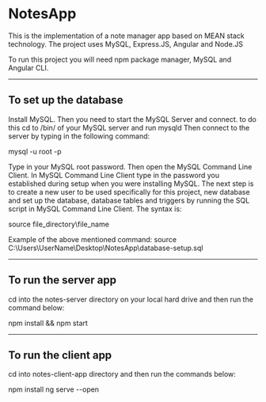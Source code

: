 # NotesApp
This is the implementation of a note manager app based on MEAN stack technology.
The project uses MySQL, Express.JS, Angular and Node.JS

To run this project you will need npm package manager, MySQL and Angular CLI.

---------------------------------------------------------------------------------------------------------------
 To set up the database 
---------------------------------------------------------------------------------------------------------------
Install MySQL.
Then you need to start the MySQL Server and connect. to do this cd to /bin/ of your MySQL server and run mysqld
Then connect to the server by typing in the following command:

mysql -u root -p

Type in your MySQL root password.
Then open the MySQL Command Line Client. 
In MySQL Command Line Client type in the password you established during setup when you were installing MySQL.
The next step is to create a new user to be used specifically for this project, new database and set up the database, database tables and triggers 
by running the SQL script in MySQL Command Line Client. The syntax is:

source file_directory\file_name

Example of the above mentioned command: 
source C:\Users\UserName\Desktop\NotesApp\database-setup.sql

---------------------------------------------------------------------------------------------------------------
 To run the server app 
---------------------------------------------------------------------------------------------------------------
cd into the notes-server directory on your local hard drive and then run the command below:

npm install && npm start

---------------------------------------------------------------------------------------------------------------
 To run the client app 
---------------------------------------------------------------------------------------------------------------
cd into notes-client-app directory and then run the commands below:

npm install
ng serve --open

